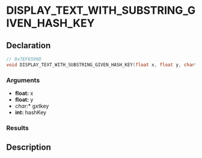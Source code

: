 # DISPLAY_TEXT_WITH_SUBSTRING_GIVEN_HASH_KEY

## Declaration
```cpp
// 0x7EF6599D
void DISPLAY_TEXT_WITH_SUBSTRING_GIVEN_HASH_KEY(float x, float y, char* gxtkey, int hashKey);
```

### Arguments
- **float:** x
- **float:** y
- **char*:** gxtkey
- **int:** hashKey

### Results

## Description
